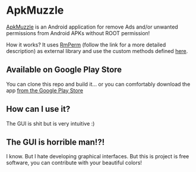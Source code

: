 # ApkMuzzle

[ApkMuzzle](https://github.com/simoneaonzo/ApkMuzzle/blob/master/app/app-release.apk?raw=true) is an Android application for remove Ads and/or unwanted permissions from Android APKs without ROOT permission!

How it works? It uses [RmPerm](https://github.com/simoneaonzo/RmPerm) (follow the link for a more detailed description) as external library and use the custom methods defined [here](https://github.com/simoneaonzo/ApkWithCustomMethods).

## Available on Google Play Store

You can clone this repo and build it...  or you can comfortably download the app [from the Google Play Store](https://play.google.com/store/apps/details?id=it.saonzo.apkmuzzle)

## How can I use it?

The GUI is shit but is very intuitive :)

## The GUI is horrible man!?!

I know. But I hate developing graphical interfaces. But this is project is free software, you can contribute with your beautiful colors! 

